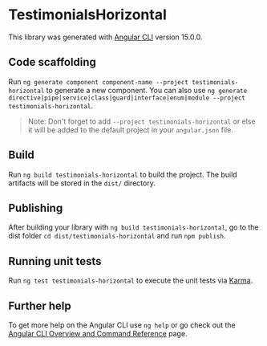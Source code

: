 # TestimonialsHorizontal

This library was generated with [Angular CLI](https://github.com/angular/angular-cli) version 15.0.0.

## Code scaffolding

Run `ng generate component component-name --project testimonials-horizontal` to generate a new component. You can also use `ng generate directive|pipe|service|class|guard|interface|enum|module --project testimonials-horizontal`.
> Note: Don't forget to add `--project testimonials-horizontal` or else it will be added to the default project in your `angular.json` file. 

## Build

Run `ng build testimonials-horizontal` to build the project. The build artifacts will be stored in the `dist/` directory.

## Publishing

After building your library with `ng build testimonials-horizontal`, go to the dist folder `cd dist/testimonials-horizontal` and run `npm publish`.

## Running unit tests

Run `ng test testimonials-horizontal` to execute the unit tests via [Karma](https://karma-runner.github.io).

## Further help

To get more help on the Angular CLI use `ng help` or go check out the [Angular CLI Overview and Command Reference](https://angular.io/cli) page.
